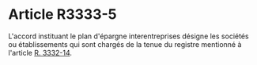 # Article R3333-5

  
L'accord instituant le plan d'épargne interentreprises désigne les sociétés ou établissements qui sont chargés de la tenue du registre mentionné à l'article [R. 3332-14][1].

 [1]: /affichCodeArticle.do?cidTexte=LEGITEXT000006072050&idArticle=LEGIARTI000018488023&dateTexte=&categorieLien=cid